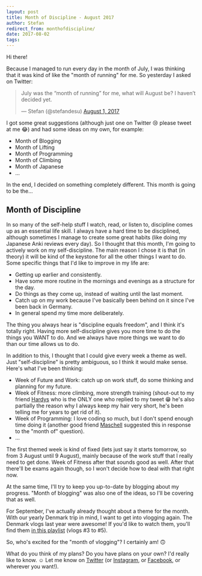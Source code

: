 ```yaml
---
layout: post
title: Month of Discipline - August 2017
author: Stefan
redirect_from: monthofdiscipline/
date: 2017-08-02
tags:
---
```


Hi there!

Because I managed to run every day in the month of July, I was thinking that it was kind of like the "month of running" for me. So yesterday I asked on Twitter:

<blockquote class="twitter-tweet" data-lang="en"><p lang="en" dir="ltr">July was the “month of running” for me, what will August be? I haven’t decided yet.</p>&mdash; Stefan (@stefandesu) <a href="https://twitter.com/stefandesu/status/892394917477199872">August 1, 2017</a></blockquote> 

I got some great suggestions (although just one on Twitter 😢 please tweet at me 😂) and had some ideas on my own, for example:

- Month of Blogging
- Month of Lifting
- Month of Programming
- Month of Climbing
- Month of Japanese
- ...

In the end, I decided on something completely different. This month is going to be the...

## Month of Discipline
In so many of the self-help stuff I watch, read, or listen to, discipline comes up as an essential life skill. I always have a hard time to be disciplined, although sometimes I manage to create some great habits (like doing my Japanese Anki reviews every day). So I thought that this month, I'm going to actively work on my self-discipline. The main reason I chose it is that (in theory) it will be kind of the keystone for all the other things I want to do. Some specific things that I'd like to improve in my life are:

- Getting up earlier and consistently.
- Have some more routine in the mornings and evenings as a structure for the day.
- Do things as they come up, instead of waiting until the last moment.
- Catch up on my work because I've basically been behind on it since I've been back in Germany.
- In general spend my time more deliberately.

The thing you always hear is "discipline equals freedom", and I think it's totally right. Having more self-discipline gives you more time to do the things you WANT to do. And we always have more things we want to do than our time allows us to do.

In addition to this, I thought that I could give every week a theme as well. Just "self-discipline" is pretty ambiguous, so I think it would make sense. Here's what I've been thinking:

- Week of Future and Work: catch up on work stuff, do some thinking and planning for my future.
- Week of Fitness: more climbing, more strength training (shout-out to my friend [Hardys](https://twitter.com/xHardysX) who is the ONLY one who replied to my tweet 😁 he's also partially the reason why I always keep my hair very short, he's been telling me for years to get rid of it).
- Week of Programming: I love coding so much, but I don't spend enough time doing it (another good friend [Maschell](https://twitter.com/MaschellDev) suggested this in response to the "month of" question).
- ...

The first themed week is kind of fixed (lets just say it starts tomorrow, so from 3 August until 9 August), mainly because of the work stuff that I really need to get done. Week of Fitness after that sounds good as well. After that there'll be exams again though, so I won't decide how to deal with that right now.

At the same time, I'll try to keep you up-to-date by blogging about my progress. "Month of blogging" was also one of the ideas, so I'll be covering that as well.

For September, I've actually already thought about a theme for the month. With our yearly Denmark trip in mind, I want to get into vlogging again. The Denmark vlogs last year were awesome! If you'd like to watch them, you'll find them [in this playlist](https://www.youtube.com/playlist?list=PL1qaajXaSzv-5fbSslvDtx6UavwFnh1Sn) (vlogs #3 to #5).

So, who's excited for the "month of vlogging"? I certainly am! 🙃

What do you think of my plans? Do you have plans on your own? I'd really like to know. ☺️ Let me know on [Twitter](https://twitter.com/stefandesu) (or [Instagram](https://www.instagram.com/stefandesu/), or [Facebook](https://www.facebook.com/stefandesu), or wherever you want!).
